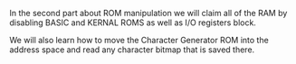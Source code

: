 In the second part about ROM manipulation we will claim all of the RAM by disabling BASIC and KERNAL ROMS as well as I/O registers block.

We will also learn how to move the Character Generator ROM into the address space and read any character bitmap that is saved there.